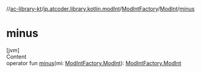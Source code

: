 //[ac-library-kt](../../../index.md)/[jp.atcoder.library.kotlin.modInt](../../index.md)/[ModIntFactory](../index.md)/[ModInt](index.md)/[minus](minus.md)



# minus  
[jvm]  
Content  
operator fun [minus](minus.md)(mi: [ModIntFactory.ModInt](index.md)): [ModIntFactory.ModInt](index.md)  



